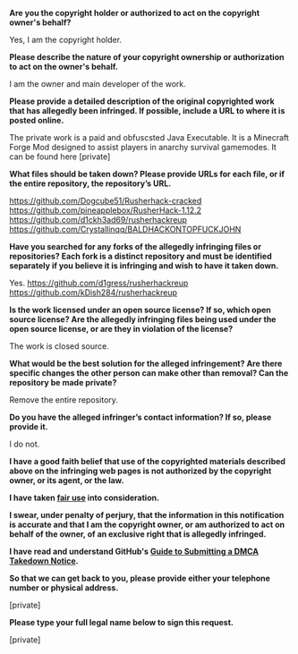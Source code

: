 **Are you the copyright holder or authorized to act on the copyright owner's behalf?**

Yes, I am the copyright holder.

**Please describe the nature of your copyright ownership or authorization to act on the owner's behalf.**

I am the owner and main developer of the work.

**Please provide a detailed description of the original copyrighted work that has allegedly been infringed. If possible, include a URL to where it is posted online.**

The private work is a paid and obfuscsted Java Executable. It is a Minecraft Forge Mod designed to assist players in anarchy survival gamemodes.
It can be found here [private]  

**What files should be taken down? Please provide URLs for each file, or if the entire repository, the repository’s URL.**

https://github.com/Dogcube51/Rusherhack-cracked
https://github.com/pineapplebox/RusherHack-1.12.2
https://github.com/d1ckh3ad69/rusherhackreup
https://github.com/Crystallinqq/BALDHACKONTOPFUCKJOHN

**Have you searched for any forks of the allegedly infringing files or repositories? Each fork is a distinct repository and must be identified separately if you believe it is infringing and wish to have it taken down.**

Yes.
https://github.com/d1gress/rusherhackreup
https://github.com/kDish284/rusherhackreup

**Is the work licensed under an open source license? If so, which open source license? Are the allegedly infringing files being used under the open source license, or are they in violation of the license?**

The work is closed source.

**What would be the best solution for the alleged infringement? Are there specific changes the other person can make other than removal? Can the repository be made private?**

Remove the entire repository.

**Do you have the alleged infringer’s contact information? If so, please provide it.**

I do not.

**I have a good faith belief that use of the copyrighted materials described above on the infringing web pages is not authorized by the copyright owner, or its agent, or the law.**

**I have taken <a href="https://www.lumendatabase.org/topics/22">fair use</a> into consideration.**

**I swear, under penalty of perjury, that the information in this notification is accurate and that I am the copyright owner, or am authorized to act on behalf of the owner, of an exclusive right that is allegedly infringed.**

**I have read and understand GitHub's <a href="https://help.github.com/articles/guide-to-submitting-a-dmca-takedown-notice/">Guide to Submitting a DMCA Takedown Notice</a>.**

**So that we can get back to you, please provide either your telephone number or physical address.**

[private]  

**Please type your full legal name below to sign this request.**

[private]  
